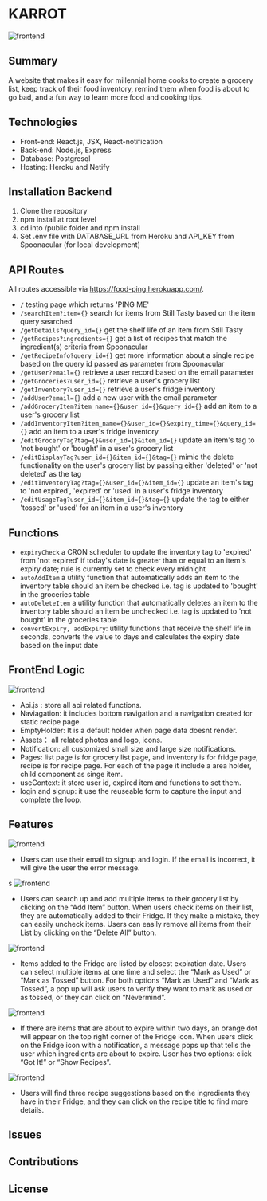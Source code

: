 # KARROT

![frontend](./readme_img/Karrot.png)

## Summary

A website that makes it easy for millennial home cooks to create a grocery list, keep track of their food inventory, remind them when food is about to go bad, and a fun way to learn more food and cooking tips.

## Technologies

- Front-end: React.js, JSX, React-notification
- Back-end: Node.js, Express
- Database: Postgresql
- Hosting: Heroku and Netify

## Installation Backend

1. Clone the repository
2. npm install at root level
3. cd into /public folder and npm install
4. Set .env file with DATABASE_URL from Heroku and API_KEY from Spoonacular (for local development)

## API Routes

All routes accessible via https://food-ping.herokuapp.com/.

- `/` testing page which returns 'PING ME'
- `/searchItem?item={}` search for items from Still Tasty based on the item query searched
- `/getDetails?query_id={}` get the shelf life of an item from Still Tasty
- `/getRecipes?ingredients={}` get a list of recipes that match the ingredient(s) criteria from Spoonacular
- `/getRecipeInfo?query_id={}` get more information about a single recipe based on the query id passed as parameter from Spoonacular
- `/getUser?email={}` retrieve a user record based on the email parameter
- `/getGroceries?user_id={}` retrieve a user's grocery list
- `/getInventory?user_id={}` retrieve a user's fridge inventory
- `/addUser?email={}` add a new user with the email parameter
- `/addGroceryItem?item_name={}&user_id={}&query_id={}` add an item to a user's grocery list
- `/addInventoryItem?item_name={}&user_id={}&expiry_time={}&query_id={}` add an item to a user's fridge inventory
- `/editGroceryTag?tag={}&user_id={}&item_id={}` update an item's tag to 'not bought' or 'bought' in a user's grocery list
- `/editDisplayTag?user_id={}&item_id={}&tag={}` mimic the delete functionality on the user's grocery list by passing either 'deleted' or 'not deleted' as the tag
- `/editInventoryTag?tag={}&user_id={}&item_id={}` update an item's tag to 'not expired', 'expired' or 'used' in a user's fridge inventory
- `/editUsageTag?user_id={}&item_id={}&tag={}` update the tag to either 'tossed' or 'used' for an item in a user's inventory

## Functions

- `expiryCheck` a CRON scheduler to update the inventory tag to 'expired' from 'not expired' if today's date is greater than or equal to an item's expiry date; rule is currently set to check every midnight
- `autoAddItem` a utility function that automatically adds an item to the inventory table should an item be checked i.e. tag is updated to 'bought' in the groceries table
- `autoDeleteItem` a utility function that automatically deletes an item to the inventory table should an item be unchecked i.e. tag is updated to 'not bought' in the groceries table
- `convertExpiry, addExpiry`: utility functions that receive the shelf life in seconds, converts the value to days and calculates the expiry date based on the input date

## FrontEnd Logic

![frontend](./readme_img/1.png)

- Api.js : store all api related functions.
- Naviagation: it includes bottom navigation and a navigation created for static recipe page.
- EmptyHolder: It is a default holder when page data doesnt render.
- Assets： all related photos and logo, icons.
- Notification: all customized small size and large size notifications.
- Pages: list page is for grocery list page, and inventory is for fridge page, recipe is for recipe page. For each of the page it include a area holder, child component as singe item.
- useContext: it store user id, expired item and functions to set them.
- login and signup: it use the reuseable form to capture the input and complete the loop.

## Features

![frontend](./readme_img/login.png)

- Users can use their email to signup and login.
  If the email is incorrect, it will give the user the error message.

s
![frontend](./readme_img/grocery.png)

- Users can search up and add multiple items to their grocery list by clicking on the “Add Item” button.
  When users check items on their list, they are automatically added to their Fridge.
  If they make a mistake, they can easily uncheck items.
  Users can easily remove all items from their List by clicking on the “Delete All” button.

![frontend](./readme_img/fridge.png)

- Items added to the Fridge are listed by closest expiration date.
  Users can select multiple items at one time and select the “Mark as Used” or “Mark as Tossed” button.
  For both options “Mark as Used” and “Mark as Tossed”, a pop up will ask users to verify they want to mark as used or as tossed, or they can click on “Nevermind”.

![frontend](./readme_img/2.png)

- If there are items that are about to expire within two days, an orange dot will appear on the top right corner of the Fridge icon.
  When users click on the Fridge icon with a notification, a message pops up that tells the user which ingredients are about to expire. User has two options: click “Got It!” or “Show Recipes”.

![frontend](./readme_img/recipe.png)

- Users will find three recipe suggestions based on the ingredients they have in their Fridge, and they can click on the recipe title to find more details.

## Issues

## Contributions

## License
